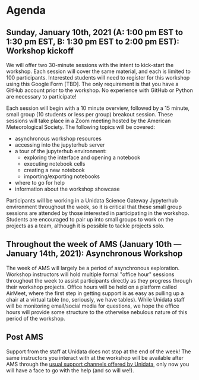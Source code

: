 Agenda
======

## Sunday, January 10th, 2021 (A: 1:00 pm EST to 1:30 pm EST, B: 1:30 pm EST to 2:00 pm EST): Workshop kickoff

We will offer two 30-minute sessions with the intent to kick-start the workshop.
Each session will cover the same material, and each is limited to 100 participants.
Interested students will need to register for this workshop using this Google Form [TBD].
The only requirement is that you have a GitHub account prior to the workshop.
No experience with GitHub or Python are necessary to participate!

Each session will begin with a 10 minute overview, followed by a 15 minute, small group (10 students or less per group) breakout session.
These sessions will take place in a Zoom meeting hosted by the American Meteorological Society.
The following topics will be covered:
  * asynchronous workshop resources
  * accessing into the jupyterhub server
  * a tour of the jupyterhub environment:
    * exploring the interface and opening a notebook
    * executing notebook cells
    * creating a new notebook
    * importing/exporting notebooks 
  * where to go for help
  * information about the workshop showcase

Participants will be working in a Unidata Science Gateway Jypyterhub environment throughout the week, so it is critical that these small group sessions are attended by those interested in participating in the workshop.
Students are encouraged to pair up into small groups to work on the projects as a team, although it is possible to tackle projects solo.

## Throughout the week of AMS (January 10th — January 14th, 2021): Asynchronous Workshop

The week of AMS will largely be a period of asynchronous exploration.
Workshop instructors will hold multiple formal "office hour" sessions throughout the week to assist participants directly as they progress through their workshop projects.
Office hours will be held on a platform called AirMeet, where the first step in getting support is as easy as pulling up a chair at a virtual table (no, seriously, we have tables).
While Unidata staff will be monitoring email/social media for questions, we hope the office hours will provide some structure to the otherwise nebulous nature of this period of the workshop.

## Post AMS

Support from the staff at Unidata does not stop at the end of the week!
The same instructors you interact with at the workshop will be available after AMS through the [usual support channels offered by Unidata](https://www.unidata.ucar.edu/support/index.html#process), only now you will have a face to go with the help (and so will we!).
